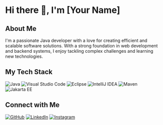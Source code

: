 # Hi there 👋, I'm [Your Name]

## About Me
I'm a passionate Java developer with a love for creating efficient and scalable software solutions. With a strong foundation in web development and backend systems, I enjoy tackling complex challenges and learning new technologies.

## My Tech Stack
![Java](https://img.shields.io/badge/Java-ED8B00?style=for-the-badge&logo=java&logoColor=white)
![Visual Studio Code](https://img.shields.io/badge/Visual_Studio_Code-0078d7?style=for-the-badge&logo=visual%20studio%20code&logoColor=white)
![Eclipse](https://img.shields.io/badge/Eclipse-2C2255?style=for-the-badge&logo=eclipse&logoColor=white)
![IntelliJ IDEA](https://img.shields.io/badge/IntelliJ-000000?style=for-the-badge&logo=intellij%20idea&logoColor=white)
![Maven](https://img.shields.io/badge/Apache_Maven-C71A36?style=for-the-badge&logo=apache%20maven&logoColor=white)
![Jakarta EE](https://img.shields.io/badge/JakartaEE-007396?style=for-the-badge&logo=jakarta%20ee&logoColor=white)

## Connect with Me
[![GitHub](https://img.shields.io/badge/GitHub-100000?style=for-the-badge&logo=github&logoColor=white)](https://github.com/yourusername)
[![LinkedIn](https://img.shields.io/badge/LinkedIn-0077B5?style=for-the-badge&logo=linkedin&logoColor=white)](https://www.linkedin.com/in/yourprofile)
[![Instagram](https://img.shields.io/badge/Instagram-E4405F?style=for-the-badge&logo=instagram&logoColor=white)](https://www.instagram.com/yourusername)
